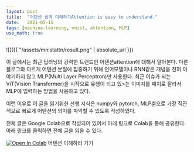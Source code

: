 ```yaml
---
layout: post
title:  "어텐션 쉽게 이해하기Attention is easy to understand."
date:   2021-05-15
tags: [machine-learning, mnist, attention, MLP]
use_math: true
---
```


![]({{ "/assets/mnistattn/result.png" | absolute_url }})

이 글에서는 최근 딥러닝의 강력한 트랜드인 어텐션attention에 대해서 알아본다. 다른 블로그와 다르게 어텐션 본질에 집중하기 위해 언어모델이나 RNN같은 개념을 전혀 이야기하지 않고 MLP(Multi Layer Perceptron)만 사용한다. 최근 이슈가 되는 ViT(Vision Transformer)을 시작으로 유행이 되고 있>는 이미지를 패치로 잘라서 MLP에 입력하는 방법을 사용하고 있다.

이런 이유로 이 글을 읽기위한 선행 지식은 numpy와 pytorch, MLP뿐으로 가장 직관적으로 빠르게 어텐션의 의미를 파악할 수 있도록 작성하였다.

전체 글은 Google Colab으로 작성되어 있어서 아래 링크로 Colab을 통해 공유한다. 아래 링크를 클릭하면 전체 글을 읽을 수 있다.

[![Open In Colab](https://colab.research.google.com/assets/colab-badge.svg)](https://colab.research.google.com/github/metamath1/ml-simple-works/blob/master/mnistattn/mnist_attn.ipynb) 어텐션 이해하러 가기



